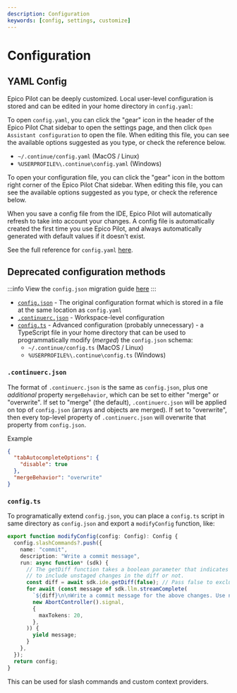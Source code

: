 ```yaml
---
description: Configuration
keywords: [config, settings, customize]
---
```


# Configuration

## YAML Config

Epico Pilot can be deeply customized. Local user-level configuration is stored and can be edited in your home directory in `config.yaml`:

To open `config.yaml`, you can click the "gear" icon in the header of the Epico Pilot Chat sidebar to open the settings page, and then click `Open Assistant configuration` to open the file. When editing this file, you can see the available options suggested as you type, or check the reference below.

- `~/.continue/config.yaml` (MacOS / Linux)
- `%USERPROFILE%\.continue\config.yaml` (Windows)

To open your configuration file, you can click the "gear" icon in the bottom right corner of the Epico Pilot Chat sidebar. When editing this file, you can see the available options suggested as you type, or check the reference below.

When you save a config file from the IDE, Epico Pilot will automatically refresh to take into account your changes. A config file is automatically created the first time you use Epico Pilot, and always automatically generated with default values if it doesn't exist.

See the full reference for `config.yaml` [here](../../yaml-reference.md).

## Deprecated configuration methods

:::info
View the `config.json` migration guide [here](../../yaml-migration.md)
:::

- [`config.json`](../../reference.md) - The original configuration format which is stored in a file at the same location as `config.yaml`
- [`.continuerc.json`](#continuercjson) - Workspace-level configuration
- [`config.ts`](#configts) - Advanced configuration (probably unnecessary) - a TypeScript file in your home directory that can be used to programmatically modify (_merged_) the `config.json` schema:
  - `~/.continue/config.ts` (MacOS / Linux)
  - `%USERPROFILE%\.continue\config.ts` (Windows)

### `.continuerc.json`

The format of `.continuerc.json` is the same as `config.json`, plus one _additional_ property `mergeBehavior`, which can be set to either "merge" or "overwrite". If set to "merge" (the default), `.continuerc.json` will be applied on top of `config.json` (arrays and objects are merged). If set to "overwrite", then every top-level property of `.continuerc.json` will overwrite that property from `config.json`.

Example

```json title=".continuerc.json"
{
  "tabAutocompleteOptions": {
    "disable": true
  },
  "mergeBehavior": "overwrite"
}
```

### `config.ts`

To programatically extend `config.json`, you can place a `config.ts` script in same directory as `config.json` and export a `modifyConfig` function, like:

```ts title="config.ts"
export function modifyConfig(config: Config): Config {
  config.slashCommands?.push({
    name: "commit",
    description: "Write a commit message",
    run: async function* (sdk) {
      // The getDiff function takes a boolean parameter that indicates whether
      // to include unstaged changes in the diff or not.
      const diff = await sdk.ide.getDiff(false); // Pass false to exclude unstaged changes
      for await (const message of sdk.llm.streamComplete(
        `${diff}\n\nWrite a commit message for the above changes. Use no more than 20 tokens to give a brief description in the imperative mood (e.g. 'Add feature' not 'Added feature'):`,
        new AbortController().signal,
        {
          maxTokens: 20,
        },
      )) {
        yield message;
      }
    },
  });
  return config;
}
```

This can be used for slash commands and custom context providers.

